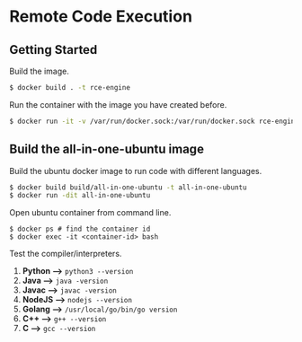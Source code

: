 # Remote Code Execution

## Getting Started

Build the image.
```bash
$ docker build . -t rce-engine
```

Run the container with the image you have created before.
```bash
$ docker run -it -v /var/run/docker.sock:/var/run/docker.sock rce-engine
```

## Build the all-in-one-ubuntu image

Build the ubuntu docker image to run code with different languages.

```bash
$ docker build build/all-in-one-ubuntu -t all-in-one-ubuntu
$ docker run -dit all-in-one-ubuntu
```

Open ubuntu container from command line.
```
$ docker ps # find the container id
$ docker exec -it <container-id> bash
```

Test the compiler/interpreters.

1. __Python -->__ `python3 --version`
2. __Java -->__ `java -version`
2. __Javac -->__ `javac -version`
3. __NodeJS -->__ `nodejs --version`
4. __Golang -->__ `/usr/local/go/bin/go version`
5. __C++ -->__ `g++ --version`
6. __C -->__ `gcc --version`